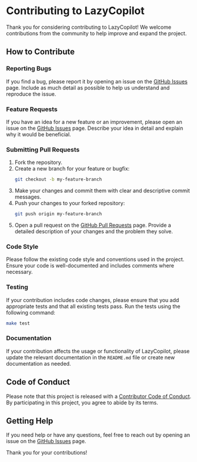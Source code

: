 # Contributing to LazyCopilot

Thank you for considering contributing to LazyCopilot! We welcome contributions from the community to help improve and expand the project.

## How to Contribute

### Reporting Bugs

If you find a bug, please report it by opening an issue on the [GitHub Issues](https://github.com/mr687/lazycopilot/issues) page. Include as much detail as possible to help us understand and reproduce the issue.

### Feature Requests

If you have an idea for a new feature or an improvement, please open an issue on the [GitHub Issues](https://github.com/mr687/lazycopilot/issues) page. Describe your idea in detail and explain why it would be beneficial.

### Submitting Pull Requests

1. Fork the repository.
2. Create a new branch for your feature or bugfix:
    ```sh
    git checkout -b my-feature-branch
    ```
3. Make your changes and commit them with clear and descriptive commit messages.
4. Push your changes to your forked repository:
    ```sh
    git push origin my-feature-branch
    ```
5. Open a pull request on the [GitHub Pull Requests](https://github.com/mr687/lazycopilot/pulls) page. Provide a detailed description of your changes and the problem they solve.

### Code Style

Please follow the existing code style and conventions used in the project. Ensure your code is well-documented and includes comments where necessary.

### Testing

If your contribution includes code changes, please ensure that you add appropriate tests and that all existing tests pass. Run the tests using the following command:
```sh
make test
```

### Documentation

If your contribution affects the usage or functionality of LazyCopilot, please update the relevant documentation in the `README.md` file or create new documentation as needed.

## Code of Conduct

Please note that this project is released with a [Contributor Code of Conduct](CODE_OF_CONDUCT.md). By participating in this project, you agree to abide by its terms.

## Getting Help

If you need help or have any questions, feel free to reach out by opening an issue on the [GitHub Issues](https://github.com/mr687/lazycopilot/issues) page.

Thank you for your contributions!
